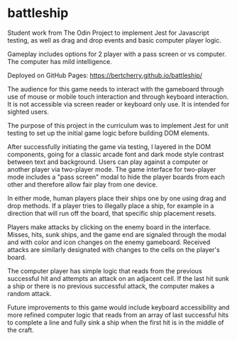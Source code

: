 # battleship
Student work from The Odin Project to implement Jest for Javascript testing, as well as drag and drop events and basic computer player logic.

Gameplay includes options for 2 player with a pass screen or vs computer. The computer has mild intelligence.


Deployed on GitHub Pages: https://bertcherry.github.io/battleship/

The audience for this game needs to interact with the gameboard through use of mouse or mobile touch interaction and through keyboard interaction. It is not accessible via screen reader or keyboard only use. It is intended for sighted users.

The purpose of this project in the curriculum was to implement Jest for unit testing to set up the initial game logic before building DOM elements.

After successfully initiating the game via testing, I layered in the DOM components, going for a classic arcade font and dark mode style contrast between text and background.
Users can play against a computer or another player via two-player mode. The game interface for two-player mode includes a "pass screen" modal to hide the player boards from each other and therefore allow fair play from one device.

In either mode, human players place their ships one by one using drag and drop methods. If a player tries to illegally place a ship, for example in a direction that will run off the board, that specific ship placement resets.

Players make attacks by clicking on the enemy board in the interface. Misses, hits, sunk ships, and the game end are signaled through the modal and with color and icon changes on the enemy gameboard. Received attacks are similarly designated with changes to the cells on the player's board.

The computer player has simple logic that reads from the previous successful hit and attempts an attack on an adjacent cell. If the last hit sunk a ship or there is no previous successful attack, the computer makes a random attack.

Future improvements to this game would include keyboard accessibility and more refined computer logic that reads from an array of last successful hits to complete a line and fully sink a ship when the first hit is in the middle of the craft.